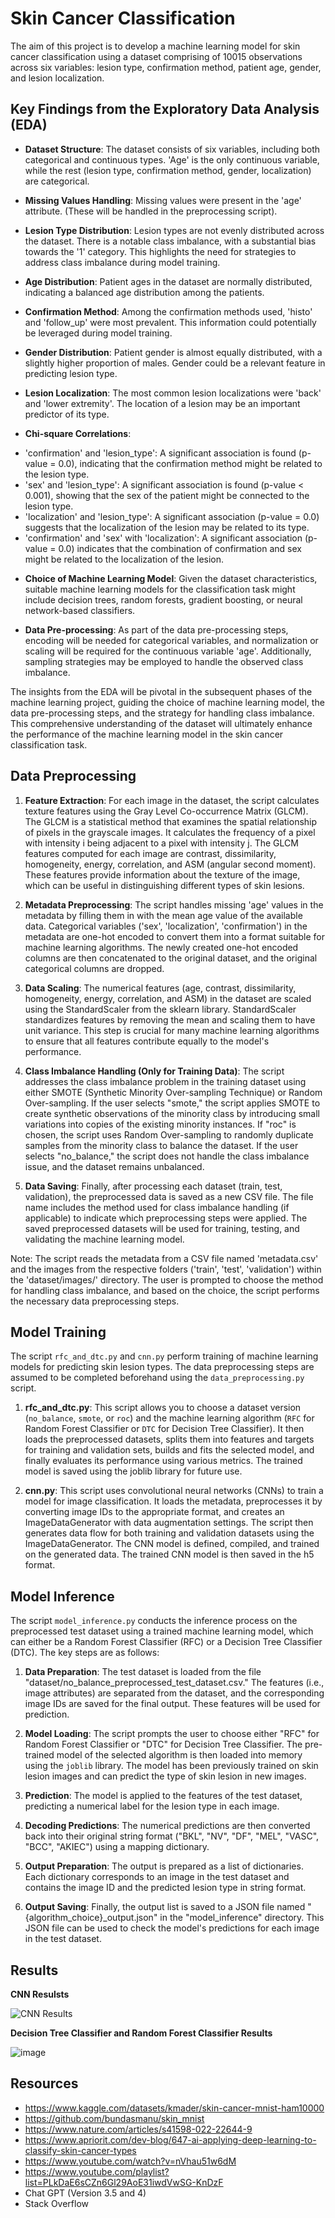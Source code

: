 # Skin Cancer Classification

The aim of this project is to develop a machine learning model for skin cancer classification using a dataset comprising of 10015 observations across six variables: lesion type, confirmation method, patient age, gender, and lesion localization. 

## Key Findings from the Exploratory Data Analysis (EDA)

- **Dataset Structure**: The dataset consists of six variables, including both categorical and continuous types. 'Age' is the only continuous variable, while the rest (lesion type, confirmation method, gender, localization) are categorical.

- **Missing Values Handling**: Missing values were present in the 'age' attribute. (These will be handled in the preprocessing script).

- **Lesion Type Distribution**: Lesion types are not evenly distributed across the dataset. There is a notable class imbalance, with a substantial bias towards the '1' category. This highlights the need for strategies to address class imbalance during model training.

- **Age Distribution**: Patient ages in the dataset are normally distributed, indicating a balanced age distribution among the patients.

- **Confirmation Method**: Among the confirmation methods used, 'histo' and 'follow_up' were most prevalent. This information could potentially be leveraged during model training.

- **Gender Distribution**: Patient gender is almost equally distributed, with a slightly higher proportion of males. Gender could be a relevant feature in predicting lesion type.

- **Lesion Localization**: The most common lesion localizations were 'back' and 'lower extremity'. The location of a lesion may be an important predictor of its type.

- **Chi-square Correlations**: 
* 'confirmation' and 'lesion_type': A significant association is found (p-value = 0.0), indicating that the confirmation method might be related to the lesion type.
* 'sex' and 'lesion_type': A significant association is found (p-value < 0.001), showing that the sex of the patient might be connected to the lesion type.
* 'localization' and 'lesion_type': A significant association (p-value = 0.0) suggests that the localization of the lesion may be related to its type.
* 'confirmation' and 'sex' with 'localization': A significant association (p-value = 0.0) indicates that the combination of confirmation and sex might be related to the localization of the lesion.

- **Choice of Machine Learning Model**: Given the dataset characteristics, suitable machine learning models for the classification task might include decision trees, random forests, gradient boosting, or neural network-based classifiers.

- **Data Pre-processing**: As part of the data pre-processing steps, encoding will be needed for categorical variables, and normalization or scaling will be required for the continuous variable 'age'. Additionally, sampling strategies may be employed to handle the observed class imbalance.

The insights from the EDA will be pivotal in the subsequent phases of the machine learning project, guiding the choice of machine learning model, the data pre-processing steps, and the strategy for handling class imbalance. This comprehensive understanding of the dataset will ultimately enhance the performance of the machine learning model in the skin cancer classification task.

## Data Preprocessing

1. **Feature Extraction**: For each image in the dataset, the script calculates texture features using the Gray Level Co-occurrence Matrix (GLCM). The GLCM is a statistical method that examines the spatial relationship of pixels in the grayscale images. It calculates the frequency of a pixel with intensity i being adjacent to a pixel with intensity j. The GLCM features computed for each image are contrast, dissimilarity, homogeneity, energy, correlation, and ASM (angular second moment). These features provide information about the texture of the image, which can be useful in distinguishing different types of skin lesions.

2. **Metadata Preprocessing**: The script handles missing 'age' values in the metadata by filling them in with the mean age value of the available data. Categorical variables ('sex', 'localization', 'confirmation') in the metadata are one-hot encoded to convert them into a format suitable for machine learning algorithms. The newly created one-hot encoded columns are then concatenated to the original dataset, and the original categorical columns are dropped.

3. **Data Scaling**: The numerical features (age, contrast, dissimilarity, homogeneity, energy, correlation, and ASM) in the dataset are scaled using the StandardScaler from the sklearn library. StandardScaler standardizes features by removing the mean and scaling them to have unit variance. This step is crucial for many machine learning algorithms to ensure that all features contribute equally to the model's performance.

4. **Class Imbalance Handling (Only for Training Data)**: The script addresses the class imbalance problem in the training dataset using either SMOTE (Synthetic Minority Over-sampling Technique) or Random Over-sampling. If the user selects "smote," the script applies SMOTE to create synthetic observations of the minority class by introducing small variations into copies of the existing minority instances. If "roc" is chosen, the script uses Random Over-sampling to randomly duplicate samples from the minority class to balance the dataset. If the user selects "no_balance," the script does not handle the class imbalance issue, and the dataset remains unbalanced.

5. **Data Saving**: Finally, after processing each dataset (train, test, validation), the preprocessed data is saved as a new CSV file. The file name includes the method used for class imbalance handling (if applicable) to indicate which preprocessing steps were applied. The saved preprocessed datasets will be used for training, testing, and validating the machine learning model.

Note: The script reads the metadata from a CSV file named 'metadata.csv' and the images from the respective folders ('train', 'test', 'validation') within the 'dataset/images/' directory. The user is prompted to choose the method for handling class imbalance, and based on the choice, the script performs the necessary data preprocessing steps.

## Model Training

The script `rfc_and_dtc.py` and `cnn.py` perform training of machine learning models for predicting skin lesion types. The data preprocessing steps are assumed to be completed beforehand using the `data_preprocessing.py` script.

1. **rfc_and_dtc.py**: This script allows you to choose a dataset version (`no_balance`, `smote`, or `roc`) and the machine learning algorithm (`RFC` for Random Forest Classifier or `DTC` for Decision Tree Classifier). It then loads the preprocessed datasets, splits them into features and targets for training and validation sets, builds and fits the selected model, and finally evaluates its performance using various metrics. The trained model is saved using the joblib library for future use.

2. **cnn.py**: This script uses convolutional neural networks (CNNs) to train a model for image classification. It loads the metadata, preprocesses it by converting image IDs to the appropriate format, and creates an ImageDataGenerator with data augmentation settings. The script then generates data flow for both training and validation datasets using the ImageDataGenerator. The CNN model is defined, compiled, and trained on the generated data. The trained CNN model is then saved in the h5 format.

## Model Inference

The script `model_inference.py` conducts the inference process on the preprocessed test dataset using a trained machine learning model, which can either be a Random Forest Classifier (RFC) or a Decision Tree Classifier (DTC). The key steps are as follows:

1. **Data Preparation**: The test dataset is loaded from the file "dataset/no_balance_preprocessed_test_dataset.csv." The features (i.e., image attributes) are separated from the dataset, and the corresponding image IDs are saved for the final output. These features will be used for prediction.

2. **Model Loading**: The script prompts the user to choose either "RFC" for Random Forest Classifier or "DTC" for Decision Tree Classifier. The pre-trained model of the selected algorithm is then loaded into memory using the `joblib` library. The model has been previously trained on skin lesion images and can predict the type of skin lesion in new images.

3. **Prediction**: The model is applied to the features of the test dataset, predicting a numerical label for the lesion type in each image.

4. **Decoding Predictions**: The numerical predictions are then converted back into their original string format ("BKL", "NV", "DF", "MEL", "VASC", "BCC", "AKIEC") using a mapping dictionary.

5. **Output Preparation**: The output is prepared as a list of dictionaries. Each dictionary corresponds to an image in the test dataset and contains the image ID and the predicted lesion type in string format.

6. **Output Saving**: Finally, the output list is saved to a JSON file named "{algorithm_choice}_output.json" in the "model_inference" directory. This JSON file can be used to check the model's predictions for each image in the test dataset.

## Results

**CNN Resulsts**

![CNN Results](https://github.com/uran-lajci/skin-cancer-classification/assets/117693854/b7596c75-9f86-4a38-a610-acb7a6063c08)


**Decision Tree Classifier and Random Forest Classifier Results**

![image](https://github.com/uran-lajci/skin-cancer-classification/assets/117693854/e4fd4b1d-e266-4ae0-9d8a-b1264875000f)

## Resources

- https://www.kaggle.com/datasets/kmader/skin-cancer-mnist-ham10000
- https://github.com/bundasmanu/skin_mnist
- https://www.nature.com/articles/s41598-022-22644-9
- https://www.apriorit.com/dev-blog/647-ai-applying-deep-learning-to-classify-skin-cancer-types
- https://www.youtube.com/watch?v=nVhau51w6dM
- https://www.youtube.com/playlist?list=PLkDaE6sCZn6Gl29AoE31iwdVwSG-KnDzF
- Chat GPT (Version 3.5 and 4)
- Stack Overflow
